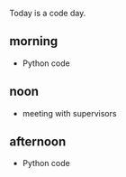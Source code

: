 Today is a code day. 

## morning 
- Python code

## noon
- meeting with supervisors

## afternoon
- Python code







